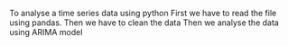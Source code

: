To analyse a time series data using python
First we have to read the file using pandas.
Then we have to clean the data
Then we analyse the data using ARIMA model
